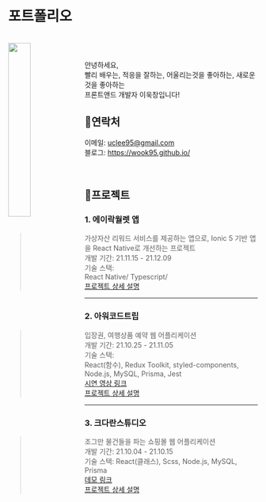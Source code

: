 # 포트폴리오
<br>
<img align="left" width="30%" src="https://user-images.githubusercontent.com/80494742/148906733-abce7368-f974-42f3-afd9-dec7111ff907.JPG" />
<br><br>
안녕하세요,<br>
빨리 배우는, 적응을 잘하는, 어울리는것을 좋아하는, 새로운것을 좋아하는<br>
프론트앤드 개발자 이욱창입니다!<br>



## 📍연락처
이메일: uclee95@gmail.com  
블로그: https://wook95.github.io/  

<br>


## 📍프로젝트

### 1. 에이락월렛 앱
> 가상자산 리워드 서비스를 제공하는 앱으로, Ionic 5 기반 앱을 React Native로 개선하는 프로젝트  
> 개발 기간:  21.11.15 - 21.12.09  
> 기술 스택:  
> React Native/ Typescript/   
> [프로젝트 상세 설명](https://github.com/wook95/alockRenewal)
  
<hr> 

### 2. 아워코드트립
> 입장권, 여행상품 예약 웹 어플리케이션      
> 개발 기간: 21.10.25 - 21.11.05  
> 기술 스택:  
> React(함수), Redux Toolkit, styled-components, Node.js, MySQL, Prisma, Jest  
> [시연 영상 링크](https://vimeo.com/644067169)  
> [프로젝트 상세 설명](https://github.com/wook95/fullstack2-2nd-ourcodetrip-frontend)


<hr> 

### 3. 크다란스튜디오
> 조그만 물건들을 파는 쇼핑몰 웹 어플리케이션  
> 개발 기간: 21.10.04 - 21.10.15  
> 기술 스택: React(클래스), Scss, Node.js, MySQL, Prisma  
> [데모 링크](http://52.79.242.181/)    
> [프로젝트 상세 설명](https://github.com/wook95/fullstack2-1st-keudaran-studio-frontend)
